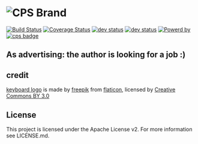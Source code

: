 
![CPS Brand](https://github.com/mydearxym/mastani_server/blob/dev/docs/snapshots/cps_logo_md.png)
=========
[![Build Status](https://travis-ci.org/coderplanets/coderplanets_web.svg?branch=dev)](https://travis-ci.org/coderplanets/coderplanets_web)
[![Coverage Status](https://coveralls.io/repos/github/coderplanets/coderplanets_web/badge.svg?branch=dev)](https://coveralls.io/github/coderplanets/coderplanets_web?branch=dev)
[![dev status](https://david-dm.org/coderplanets/coderplanets_web.svg)](https://david-dm.org/coderplanets/coderplanets_web)
[![dev status](https://david-dm.org/coderplanets/coderplanets_web/dev-status.svg)](https://david-dm.org/coderplanets/coderplanets_web?type=dev)
[![Powerd by](https://badgen.now.sh/badge/mastani/powered/a871c1)](https://github.com/mastani-stack)
[![cps badge](https://badgen.net/badge/join%20community/on%20coderplanets/9cb77b)](https://github.com/coderplanets/coderplanets_server)


## As advertising: the author is looking for a job :)


## credit 

[keyboard logo](https://www.flaticon.com/free-icon/keyboard_211884#term=keyboard&page=8&position=88) is made by
[freepik](https://www.flaticon.com/authors/freepik) from
[flaticon](https://www.flaticon.com), licensed by [Creative Commons BY 3.0](http://creativecommons.org/licenses/by/3.0)

## License

This project is licensed under the Apache License v2. For more information see LICENSE.md.
